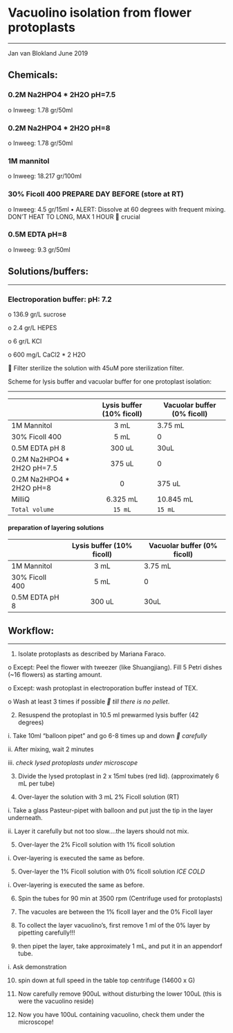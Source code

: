 # Vacuolino isolation from flower protoplasts
---

Jan van Blokland June 2019

## Chemicals:

 ### 0.2M Na2HPO4 * 2H2O    pH=7.5
 
o	Inweeg: 1.78 gr/50ml


### 0.2M Na2HPO4 * 2H2O    pH=8

o	Inweeg: 1.78 gr/50ml

### 1M mannitol 

o	Inweeg: 18.217 gr/100ml

### 30% Ficoll 400	PREPARE DAY BEFORE (store at RT)
	
o	Inweeg: 4.5 gr/15ml
•	ALERT: Dissolve at 60 degrees with frequent mixing. DON’T HEAT TO LONG, MAX 1 HOUR   crucial

### 0.5M EDTA      pH=8

o	Inweeg: 9.3 gr/50ml

## Solutions/buffers:
---
### Electroporation buffer:                   pH: 7.2 

o	136.9 gr/L   sucrose

o	2.4 gr/L HEPES

o	6 gr/L KCl

o	600 mg/L CaCl2 * 2 H2O

	Filter sterilize the solution with 45uM pore sterilization filter.

Scheme for lysis buffer and vacuolar buffer for one protoplast isolation:
***
|                         |Lysis buffer (10% ficoll)   |Vacuolar buffer (0% ficoll)|
|-------------------------|:--------------------------:|---------------------------|
|1M Mannitol              |	3 mL                   |	3.75 mL            |
|30% Ficoll 400           |	5 mL	               |           0               |
|0.5M EDTA pH 8	          |     300 uL	               |          30uL             |
|0.2M Na2HPO4 * 2H2O  pH=7.5|	375 uL	               |           0               |
|0.2M Na2HPO4 * 2H2O    pH=8|	  0                    | 	375 uL             |
|MilliQ                   |   	6.325 mL               |	10.845 mL          |
|`Total volume`             |	`15 mL`                  |	`15 mL`              |

#### preparation of layering solutions
 
|                         |Lysis buffer (10% ficoll)   |Vacuolar buffer (0% ficoll)|
|-------------------------|:--------------------------:|---------------------------|
|1M Mannitol              |	3 mL                   |	3.75 mL            |
|30% Ficoll 400           |	5 mL	               |           0               |
|0.5M EDTA pH 8	          |     300 uL	               |          30uL             |

## Workflow:
---

1.	Isolate protoplasts as described by Mariana Faraco.

o	Except:	Peel the flower with tweezer (like Shuangjiang). Fill 5 Petri dishes (~16 flowers) as starting amount.  

o	Except: wash protoplast in electroporation buffer instead of TEX. 

o	Wash at least 3 times if possible * till there is no pellet*. 

2.	Resuspend the protoplast in 10.5 ml prewarmed lysis buffer (42 degrees) 

i.	Take 10ml “balloon pipet” and go 6-8 times up and down * carefully*

ii.	After mixing, wait 2 minutes

iii. 	_check lysed protoplasts under microscope_

3.	Divide the lysed protoplast in 2 x 15ml tubes (red lid). (approximately 6 mL per tube)

4.	Over-layer the solution with 3 mL 2% Ficoll solution (RT)

i.	Take a glass Pasteur-pipet with balloon and put just the tip in the layer underneath.

ii.	Layer it carefully but not too slow….the layers should not mix.

5.	Over-layer the 2% Ficoll solution with 1% ficoll solution

i.	Over-layering is executed the same as before.

5.	Over-layer the 1% Ficoll solution with 0% ficoll solution *ICE COLD*

i.	Over-layering is executed the same as before.

6.	Spin the tubes for 90 min at 3500 rpm (Centrifuge used for protoplasts)

7.	The vacuoles are between the 1% ficoll layer and the 0% Ficoll layer

8. 	To collect the layer vacuolino’s, first remove 1 ml of the 0% layer by pipetting carefully!!!

9.	then pipet the layer, take approximately 1 mL, and put it in an appendorf tube. 

i. 	Ask demonstration 

10.	spin down at full speed in the table top centrifuge (14600 x G)

11.	Now carefully remove 900uL without disturbing the lower 100uL (this is were the vacuolino reside)

12.	Now you have 100uL containing vacuolino, check them under the microscope!
